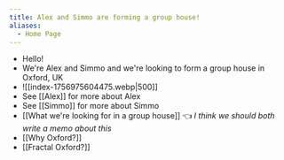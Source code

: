 ```yaml
---
title: Alex and Simmo are forming a group house!
aliases:
  - Home Page
---
```

- Hello! 
- We're Alex and Simmo and we're looking to form a group house in Oxford, UK
- ![[index-1756975604475.webp|500]]
- See [[Alex]] for more about Alex
- See [[Simmo]] for more about Simmo
- [[What we're looking for in a group house]] 👈 *I think we should both write a memo about this*
- [[Why Oxford?]]
- [[Fractal Oxford?]]